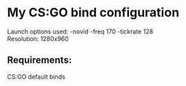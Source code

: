 # My CS:GO bind configuration
Launch options used: -novid -freq 170 -tickrate 128  
Resolution: 1280x960

## Requirements:  
CS:GO default binds
